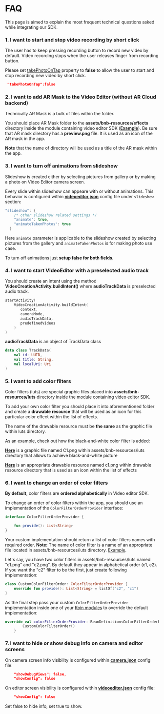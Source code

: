 # FAQ  
This page is aimed to explain the most frequent technical questions asked while integrating our SDK.  

### 1. I want to start and stop video recording by short click  
The user has to keep pressing recording button to record new video by default. Video recording stops when the user releases finger from recording button.  

Please set [takePhotoOnTap](https://github.com/Banuba/ve-sdk-android-integration-sample/blob/main/app/src/main/assets/camera.json#4) property to **false** to allow the user to start and stop recording new video by short click.  
``` json
 "takePhotoOnTap":false
```

### 2. I want to add AR Mask to the Video Editor (without AR Cloud backend)

Technically AR Mask is a bulk of files within the folder.

You should place AR Mask folder to the **assets/bnb-resources/effects** directory inside the module containing video editor SDK ([**Example**](https://github.com/Banuba/ve-sdk-android-integration-sample/tree/main/app/src/main/assets/bnb-resources/effects)). Be sure that AR mask directory has a **preview.png** file. It is used as an icon of the AR mask in the app.

**Note** that the name of directory will be used as a title of the AR mask within the app.

### 3. I want to turn off animations from slideshow

Slideshow is created either by selecting pictures from gallery or by making a photo on Video Editor camera screen.

Every slide within slideshow can appeare with or without animations. This behavior is configured within [**videoeditor.json**](https://github.com/Banuba/ve-sdk-android-integration-sample/blob/main/app/src/main/assets/videoeditor.json#L29) config file under ```slideshow``` section:
```kotlin
"slideshow": {
    /* other slideshow related settings */
    "animate": true,
    "animateTakenPhotos": true
  }
```
Here ```animate``` parameter is applicable to the slideshow created by selecting pictures from the gallery and ```animateTakenPhotos``` is for making photo use case.

To turn off animations just **setup false for both fields**.

### 4. I want to start VideoEditor with a preselected audio track

You should create an intent using the method **VideoCreationActivity.buildIntent()** where **audioTrackData** is preselected audio track.

```kotlin
startActivity(
    VideoCreationActivity.buildIntent(
       context,
       cameraMode,
       audioTrackData,
       predefinedVideos
    )
)
```
**audioTrackData** is an object of TrackData class

```kotlin
data class TrackData(
    val id: UUID,
    val title: String,
    val localUri: Uri
)
```

### 5. I want to add color filters

Color filters (luts) are special graphic files placed into **assets/bnb-resources/luts** directory inside the module containing video editor SDK.

To add your own color filter you should place it into aforementioned folder and create a **drawable resource** that will be used as an icon for this particular color effect within the list of effects.

The name of the drawable resource must be **the same** as the graphic file within luts directory.

As an example, check out how the black-and-white color filter is added: 

[**Here**](https://github.com/Banuba/ve-sdk-android-integration-sample/blob/main/app/src/main/assets/bnb-resources/luts/C1.png) is a graphic file named C1.png within assets/bnb-resources/luts directory that allows to achieve black-and-white picture

[**Here**](https://github.com/Banuba/ve-sdk-android-integration-sample/blob/main/app/src/main/res/drawable/c1.png) is an appropriate drawable resource named c1.png within drawable resource directory that is used as an icon within the list of effects

### 6. I want to change an order of color filters

**By default**, color filters are **ordered alphabetically** in Video editor SDK.

To change an order of color filters within the app, you should use an implementation of the ```ColorFilterOrderProvider``` interface:
```kotlin 
interface ColorFilterOrderProvider {

    fun provide(): List<String>
}
```
Your custom implementation should return a list of color filters names with required order. **Note:** The name of color filter is a name of an appropriate file located in assets/bnb-resources/luts directory. [Example](https://github.com/Banuba/ve-sdk-android-integration-sample/blob/main/app/src/main/assets/bnb-resources/luts/C1.png). 

Let`s say, you have two color filters in assets/bnb-resources/luts named "c1.png" and "c2.png". By default they appear in alphabetical order (c1, c2). If you want the "c2" filter to be the first, just create following implementation:
```kotlin
class CustomColorFilterOrder: ColorFilterOrderProvider {
    override fun provide(): List<String> = listOf("c2", "c1")
}
```

As the final step pass your custom ```ColorFilterOrderProvider``` implementation inside one of your [Koin modules](https://github.com/Banuba/ve-sdk-android-integration-sample#configure-di) to override the default implementation:

```kotlin
override val colorFilterOrderProvider: BeanDefinition<ColorFilterOrderProvider> = single(override = true) {
        CustomColorFilterOrder()
    }
```

### 7. I want to hide or show debug info on camera and editor screens

On camera screen info visibility is configured within [**camera.json**](https://github.com/Banuba/ve-sdk-android-integration-sample/blob/main/app/src/main/assets/camera.json#L16) config file:
```json
    "showDebugViews": false,
    "showConfig": false
 ```
On editor screen visibility is configured within [**videoeditor.json**](https://github.com/Banuba/ve-sdk-android-integration-sample/blob/main/app/src/main/assets/videoeditor.json#L15) config file:
```json
    "showConfig": false
 ```
Set false to hide info, set true to show.
